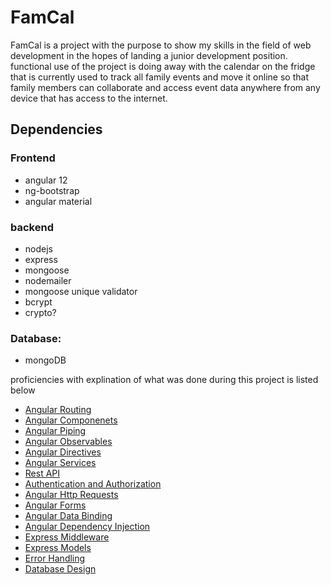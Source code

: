 # FamCal 

FamCal is a project with the purpose to show my skills in the field of web development in the hopes of landing a junior development position. functional use of the project is doing away with the calendar on the fridge that is currently used to track all family events and move it online so that family members can collaborate and access event data anywhere from any device that has access to the internet.	


## Dependencies 

### Frontend
  * angular 12
  * ng-bootstrap
  * angular material 
  
	
	
### backend
  * nodejs  
  * express
  * mongoose
  * nodemailer
  * mongoose unique validator 
  * bcrypt 
  * crypto?
	
### Database: 
  * mongoDB
	
proficiencies with explination of what was done during this project is listed below <br />
*	[Angular Routing](FamCal.md/FamCal-Wiki/Routing) <br />
*	[Angular Componenets](FamCal.md/FamCal-Wiki/Components) <br />
*	[Angular Piping](FamCal.md/FamCal-Wiki/Piping) <br />
*	[Angular Observables](FamCal.md/FamCal-Wiki/Observables) <br />
*	[Angular Directives](FamCal.md/FamCal-Wiki/Directives) <br />
*	[Angular Services](FamCal.md/FamCal-Wiki/Services) <br />
*	[Rest API](FamCal.md/FamCal-Wiki/Rest-API) <br />
*	[Authentication and Authorization](FamCal.md/FamCal-Wiki/Authentication-and-Authorization) <br />
*	[Angular Http Requests](FamCal.md/FamCal-Wiki/Requests) <br />
*	[Angular Forms](FamCal.md/FamCal-Wiki/Forms) <br />
*	[Angular Data Binding](FamCal.md/FamCal-WIki/Data-Binding) <br />
*	[Angular Dependency Injection](FamCal.md/FamCal-Wiki/Dependency-Injection) <br />
*	[Express Middleware](FamCal.md/FamCal-Wiki/Middleware) <br />
*	[Express Models](FamCal.md/FamCal-WIki/Models) <br />
*	[Error Handling](FamCal.md/FamCal-Wiki/Error-Handling) <br />
*	[Database Design](FamCal.md/FamCal-Wiki/Database-Design) <br />
